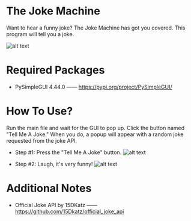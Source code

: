 # The Joke Machine
Want to hear a funny joke? The Joke Machine has got you covered. This program will tell you a joke.

![alt text](https://github.com/MilesWJ/The-Joke-Machine/blob/e5e15fa855753190541c1d8ea1ff0dcffafcec4d/The%20Joke%20Machine/Assets/THE%20JOKE%20MACHINE%20IMAGE.png)

# Required Packages
- PySimpleGUI 4.44.0 —— https://pypi.org/project/PySimpleGUI/

# How To Use?
Run the main file and wait for the GUI to pop up. Click the button named "Tell Me A Joke." When you do, a popup will appear with a random joke requested from the joke API.

- Step #1: Press the "Tell Me A Joke" button.
![alt text](https://github.com/MilesWJ/The-Joke-Machine/blob/5ac64f9ed679b9298b072835c0e8e3bce74964f8/The%20Joke%20Machine/Assets/use1.png)

- Step #2: Laugh, it's very funny!
![alt text](https://github.com/MilesWJ/The-Joke-Machine/blob/5ac64f9ed679b9298b072835c0e8e3bce74964f8/The%20Joke%20Machine/Assets/use2.png)

# Additional Notes
- Official Joke API by 15DKatz —— https://github.com/15Dkatz/official_joke_api
